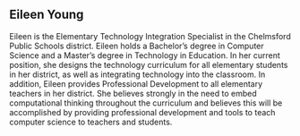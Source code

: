## Eileen Young

Eileen is the Elementary Technology Integration Specialist in the Chelmsford Public Schools district.  Eileen holds a Bachelor’s degree in Computer Science and a Master’s degree in Technology in Education.  In her current position, she designs the technology curriculum for all elementary students in her district, as well as integrating technology into the classroom.  In addition, Eileen provides Professional Development to all elementary teachers in her district.  She believes strongly in the need to embed computational thinking throughout the curriculum and believes this will be accomplished by providing professional development and tools to teach computer science to teachers and students. 